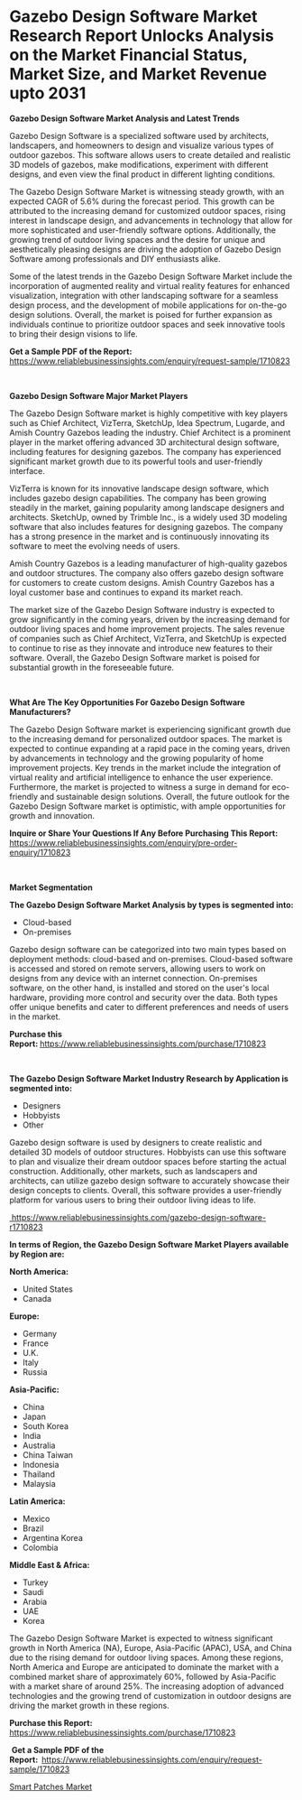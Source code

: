 <p><h1>Gazebo Design Software Market Research Report Unlocks Analysis on the Market Financial Status, Market Size, and Market Revenue upto 2031</h1></p><p><strong>Gazebo Design Software Market Analysis and Latest Trends</strong></p>
<p><p>Gazebo Design Software is a specialized software used by architects, landscapers, and homeowners to design and visualize various types of outdoor gazebos. This software allows users to create detailed and realistic 3D models of gazebos, make modifications, experiment with different designs, and even view the final product in different lighting conditions.</p><p>The Gazebo Design Software Market is witnessing steady growth, with an expected CAGR of 5.6% during the forecast period. This growth can be attributed to the increasing demand for customized outdoor spaces, rising interest in landscape design, and advancements in technology that allow for more sophisticated and user-friendly software options. Additionally, the growing trend of outdoor living spaces and the desire for unique and aesthetically pleasing designs are driving the adoption of Gazebo Design Software among professionals and DIY enthusiasts alike.</p><p>Some of the latest trends in the Gazebo Design Software Market include the incorporation of augmented reality and virtual reality features for enhanced visualization, integration with other landscaping software for a seamless design process, and the development of mobile applications for on-the-go design solutions. Overall, the market is poised for further expansion as individuals continue to prioritize outdoor spaces and seek innovative tools to bring their design visions to life.</p></p>
<p><strong>Get a Sample PDF of the Report:&nbsp;</strong> <a href="https://www.reliablebusinessinsights.com/enquiry/request-sample/1710823">https://www.reliablebusinessinsights.com/enquiry/request-sample/1710823</a></p>
<p>&nbsp;</p>
<p><strong>Gazebo Design Software Major Market Players</strong></p>
<p><p>The Gazebo Design Software market is highly competitive with key players such as Chief Architect, VizTerra, SketchUp, Idea Spectrum, Lugarde, and Amish Country Gazebos leading the industry. Chief Architect is a prominent player in the market offering advanced 3D architectural design software, including features for designing gazebos. The company has experienced significant market growth due to its powerful tools and user-friendly interface.</p><p>VizTerra is known for its innovative landscape design software, which includes gazebo design capabilities. The company has been growing steadily in the market, gaining popularity among landscape designers and architects. SketchUp, owned by Trimble Inc., is a widely used 3D modeling software that also includes features for designing gazebos. The company has a strong presence in the market and is continuously innovating its software to meet the evolving needs of users.</p><p>Amish Country Gazebos is a leading manufacturer of high-quality gazebos and outdoor structures. The company also offers gazebo design software for customers to create custom designs. Amish Country Gazebos has a loyal customer base and continues to expand its market reach.</p><p>The market size of the Gazebo Design Software industry is expected to grow significantly in the coming years, driven by the increasing demand for outdoor living spaces and home improvement projects. The sales revenue of companies such as Chief Architect, VizTerra, and SketchUp is expected to continue to rise as they innovate and introduce new features to their software. Overall, the Gazebo Design Software market is poised for substantial growth in the foreseeable future.</p></p>
<p>&nbsp;</p>
<p><strong>What Are The Key Opportunities For Gazebo Design Software Manufacturers?</strong></p>
<p><p>The Gazebo Design Software market is experiencing significant growth due to the increasing demand for personalized outdoor spaces. The market is expected to continue expanding at a rapid pace in the coming years, driven by advancements in technology and the growing popularity of home improvement projects. Key trends in the market include the integration of virtual reality and artificial intelligence to enhance the user experience. Furthermore, the market is projected to witness a surge in demand for eco-friendly and sustainable design solutions. Overall, the future outlook for the Gazebo Design Software market is optimistic, with ample opportunities for growth and innovation.</p></p>
<p><strong>Inquire or Share Your Questions If Any Before Purchasing This Report:</strong> <a href="https://www.reliablebusinessinsights.com/enquiry/pre-order-enquiry/1710823">https://www.reliablebusinessinsights.com/enquiry/pre-order-enquiry/1710823</a></p>
<p>&nbsp;</p>
<p><strong>Market Segmentation</strong></p>
<p><strong>The Gazebo Design Software Market Analysis by types is segmented into:</strong></p>
<p><ul><li>Cloud-based</li><li>On-premises</li></ul></p>
<p><p>Gazebo design software can be categorized into two main types based on deployment methods: cloud-based and on-premises. Cloud-based software is accessed and stored on remote servers, allowing users to work on designs from any device with an internet connection. On-premises software, on the other hand, is installed and stored on the user's local hardware, providing more control and security over the data. Both types offer unique benefits and cater to different preferences and needs of users in the market.</p></p>
<p><strong>Purchase this Report:&nbsp;</strong><a href="https://www.reliablebusinessinsights.com/purchase/1710823">https://www.reliablebusinessinsights.com/purchase/1710823</a></p>
<p>&nbsp;</p>
<p><strong>The Gazebo Design Software Market Industry Research by Application is segmented into:</strong></p>
<p><ul><li>Designers</li><li>Hobbyists</li><li>Other</li></ul></p>
<p><p>Gazebo design software is used by designers to create realistic and detailed 3D models of outdoor structures. Hobbyists can use this software to plan and visualize their dream outdoor spaces before starting the actual construction. Additionally, other markets, such as landscapers and architects, can utilize gazebo design software to accurately showcase their design concepts to clients. Overall, this software provides a user-friendly platform for various users to bring their outdoor living ideas to life.</p></p>
<p><a href="https://www.reliablebusinessinsights.com/gazebo-design-software-r1710823">&nbsp;https://www.reliablebusinessinsights.com/gazebo-design-software-r1710823</a></p>
<p><strong>In terms of Region, the Gazebo Design Software Market Players available by Region are:</strong></p>
<p>
    <p> <strong> North America: </strong>
        <ul>
            <li>United States</li>
            <li>Canada</li>
        </ul>
        </p> 
    <p> <strong> Europe: </strong>
        <ul>
            <li>Germany</li>
            <li>France</li>
            <li>U.K.</li>
            <li>Italy</li>
            <li>Russia</li>
        </ul>
        </p> 
    <p> <strong> Asia-Pacific: </strong>
        <ul>
            <li>China</li>
            <li>Japan</li>
            <li>South Korea</li>
            <li>India</li>
            <li>Australia</li>
            <li>China Taiwan</li>
            <li>Indonesia</li>
            <li>Thailand</li>
            <li>Malaysia</li>
        </ul>
        </p> 
    <p> <strong> Latin America: </strong>
        <ul>
            <li>Mexico</li>
            <li>Brazil</li>
            <li>Argentina Korea</li>
            <li>Colombia</li>
        </ul>
        </p> 
    <p> <strong> Middle East & Africa: </strong>
        <ul>
            <li>Turkey</li>
            <li>Saudi</li>
            <li>Arabia</li>
            <li>UAE</li>
            <li>Korea</li>
        </ul>
    </p>
    </p>
<p><p>The Gazebo Design Software Market is expected to witness significant growth in North America (NA), Europe, Asia-Pacific (APAC), USA, and China due to the rising demand for outdoor living spaces. Among these regions, North America and Europe are anticipated to dominate the market with a combined market share of approximately 60%, followed by Asia-Pacific with a market share of around 25%. The increasing adoption of advanced technologies and the growing trend of customization in outdoor designs are driving the market growth in these regions.</p></p>
<p><strong>Purchase this Report: </strong><a href="https://www.reliablebusinessinsights.com/purchase/1710823">https://www.reliablebusinessinsights.com/purchase/1710823</a></p>
<p>&nbsp;<strong>Get a Sample PDF of the Report:&nbsp;&nbsp;</strong><a href="https://www.reliablebusinessinsights.com/enquiry/request-sample/1710823">https://www.reliablebusinessinsights.com/enquiry/request-sample/1710823</a></p>
<p><strong></strong></p>
<p><p><a href="https://view.publitas.com/reportprime-1/strategic-insights-into-global-smart-patches-market-trends-2024-2031-covered-in-139-pages/">Smart Patches Market</a></p></p>
